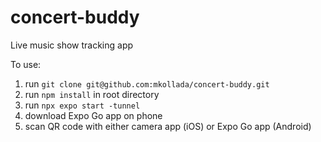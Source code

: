 # concert-buddy

Live music show tracking app

To use:

1. run `git clone git@github.com:mkollada/concert-buddy.git`
2. run `npm install` in root directory
3. run `npx expo start -tunnel`
4. download Expo Go app on phone
5. scan QR code with either camera app (iOS) or Expo Go app (Android)
